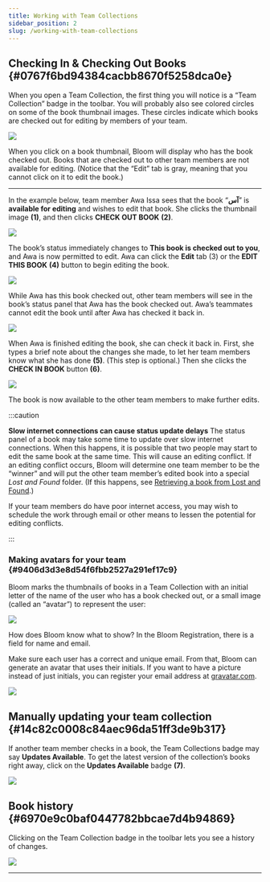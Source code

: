 ```yaml
---
title: Working with Team Collections
sidebar_position: 2
slug: /working-with-team-collections
---
```




## Checking In & Checking Out Books {#0767f6bd94384cacbb8670f5258dca0e}


<div class='notion-row'>
<div class='notion-column' style={{width: 'calc((100% - (min(32px, 4vw) * 1)) * 0.3125)'}}>


When you open a Team Collection, the first thing you will notice is a “Team Collection” badge in the toolbar. You will probably also see colored circles on some of the book thumbnail images. These circles indicate which books are checked out for editing by members of your team.


</div><div className='notion-spacer'></div>

<div class='notion-column' style={{width: 'calc((100% - (min(32px, 4vw) * 1)) * 0.6875)'}}>


![](./working-with-team-collections.ea4a5d3e-ccae-434a-9c22-bc0715a06e78.png)


</div><div className='notion-spacer'></div>
</div>


When you click on a book thumbnail, Bloom will display who has the book checked out. Books that are checked out to other team members are not available for editing. (Notice that the “Edit” tab is gray, meaning that you cannot click on it to edit the book.) 


---


<div class='notion-row'>
<div class='notion-column' style={{width: 'calc((100% - (min(32px, 4vw) * 1)) * 0.3125)'}}>


In the example below, team member Awa Issa sees that the book “**آس**” is **available for editing** and wishes to edit that book. She clicks the thumbnail image **(1)**, and then clicks **CHECK OUT BOOK** **(2)**.


</div><div className='notion-spacer'></div>

<div class='notion-column' style={{width: 'calc((100% - (min(32px, 4vw) * 1)) * 0.6875)'}}>


![](./working-with-team-collections.28e2dce7-4783-46ab-8c34-8d3fc11d90be.png)


</div><div className='notion-spacer'></div>
</div>


<div class='notion-row'>
<div class='notion-column' style={{width: 'calc((100% - (min(32px, 4vw) * 1)) * 0.3125)'}}>


The book’s status immediately changes to **This book is checked out to you**, and Awa is now permitted to edit. Awa can click the **Edit** tab (3) or the **EDIT THIS BOOK** **(4)** button to begin editing the book. 


</div><div className='notion-spacer'></div>

<div class='notion-column' style={{width: 'calc((100% - (min(32px, 4vw) * 1)) * 0.6875)'}}>


![](./working-with-team-collections.d4d42d66-c9d0-44d7-8ab2-d93d20f2e66b.png)


</div><div className='notion-spacer'></div>
</div>


<div class='notion-row'>
<div class='notion-column' style={{width: 'calc((100% - (min(32px, 4vw) * 1)) * 0.3125)'}}>


While Awa has this book checked out, other team members will see in the book’s status panel that Awa has the book checked out. Awa’s teammates cannot edit the book until after Awa has checked it back in.


</div><div className='notion-spacer'></div>

<div class='notion-column' style={{width: 'calc((100% - (min(32px, 4vw) * 1)) * 0.6875)'}}>


![](./working-with-team-collections.93ffdcf3-fcb9-4051-b803-14c69dba483e.png)


</div><div className='notion-spacer'></div>
</div>


<div class='notion-row'>
<div class='notion-column' style={{width: 'calc((100% - (min(32px, 4vw) * 1)) * 0.3125)'}}>


When Awa is finished editing the book, she can check it back in. First, she types a brief note about the changes she made, to let her team members know what she has done **(5)**. (This step is optional.) Then she clicks the **CHECK IN BOOK** button **(6)**. 


</div><div className='notion-spacer'></div>

<div class='notion-column' style={{width: 'calc((100% - (min(32px, 4vw) * 1)) * 0.6875)'}}>


![](./working-with-team-collections.bb4b87c2-5e9f-4386-837e-e74972b4fa22.png)


</div><div className='notion-spacer'></div>
</div>


The book is now available to the other team members to make further edits.


:::caution

**Slow internet connections can cause status update delays**
The status panel of a book may take some time to update over slow internet connections. When this happens, it is possible that two people may start to edit the same book at the same time. This will cause an editing conflict.  If an editing conflict occurs, Bloom will determine one team member to be the “winner” and will put the other team member’s edited book into a special _Lost and Found_ folder. (If this happens, see [Retrieving a book from Lost and Found](/team-collections-advanced-topics#3f4663c924424e6b93158710b7d00ea2).) 

If your team members do have poor internet access, you may wish to schedule the work through email or other means to lessen the potential for editing conflicts.

:::




### Making avatars for your team {#9406d3d3e8d54f6fbb2527a291ef17c9}


<div class='notion-row'>
<div class='notion-column' style={{width: 'calc((100% - (min(32px, 4vw) * 1)) * 0.3125)'}}>


Bloom marks the thumbnails of books in a Team Collection with an initial letter of the name of the user who has a book checked out, or a small image (called an “avatar”) to represent the user:


</div><div className='notion-spacer'></div>

<div class='notion-column' style={{width: 'calc((100% - (min(32px, 4vw) * 1)) * 0.6875)'}}>


![](./working-with-team-collections.f4c9c6cb-d021-4a5d-90ff-0fe3de2a899a.png)


</div><div className='notion-spacer'></div>
</div>


<div class='notion-row'>
<div class='notion-column' style={{width: 'calc((100% - (min(32px, 4vw) * 1)) * 0.3125)'}}>


How does Bloom know what to show? In the Bloom Registration, there is a field for name and email.  



Make sure each user has a correct and unique email. From that, Bloom can generate an avatar that uses their initials. If you want to have a picture instead of just initials, you can register your email address at [gravatar.com](https://gravatar.com/).


</div><div className='notion-spacer'></div>

<div class='notion-column' style={{width: 'calc((100% - (min(32px, 4vw) * 1)) * 0.6875)'}}>


![](./working-with-team-collections.b1e8a42d-bea7-485b-a9a7-31871dc144d6.png)


</div><div className='notion-spacer'></div>
</div>


## Manually updating your team collection {#14c82c0008c84aec96da51ff3de9b317}


<div class='notion-row'>
<div class='notion-column' style={{width: 'calc((100% - (min(32px, 4vw) * 1)) * 0.3125)'}}>


If another team member checks in a book, the Team Collections badge may say **Updates Available**. To get the latest version of the collection’s books right away, click on the **Updates Available** badge **(7)**. 


</div><div className='notion-spacer'></div>

<div class='notion-column' style={{width: 'calc((100% - (min(32px, 4vw) * 1)) * 0.6875)'}}>


![](./working-with-team-collections.9cb2565e-aa20-4432-9d5c-819dd4b8978a.png)


</div><div className='notion-spacer'></div>
</div>


## Book history {#6970e9c0baf0447782bbcae7d4b94869}


<div class='notion-row'>
<div class='notion-column' style={{width: 'calc((100% - (min(32px, 4vw) * 1)) * 0.3125)'}}>


Clicking on the Team Collection badge in the toolbar lets you see a history of changes. 


</div><div className='notion-spacer'></div>

<div class='notion-column' style={{width: 'calc((100% - (min(32px, 4vw) * 1)) * 0.6875)'}}>


![](./working-with-team-collections.938c9684-d9e2-4bfd-b962-efb495888c28.png)


</div><div className='notion-spacer'></div>
</div>


---

